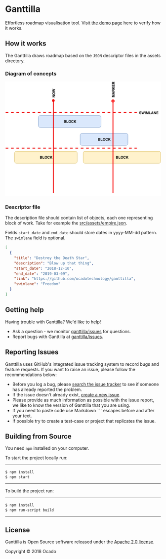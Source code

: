 # Ganttilla

Effortless roadmap visualisation tool. Visit [the demo page](https://youthful-leakey-912679.netlify.com) here to verify how it works.

## How it works

The Ganttilla draws roadmap based on the `JSON` descriptor files in the assets directory. 

### Diagram of concepts
   
![diagram_of concepts](diagram.png)

### Descriptor file

The description file should contain list of objects, each one representing block of work.
Take for example the [src/assets/empire.json](https://github.com/ocadotechnology/ganttilla/blob/master/src/assets/empire.json).

Fields `start_date` and `end_date` should store dates in yyyy-MM-dd pattern. The `swimlane` field is optional.

```json
[
  {
    "title": "Destroy the Death Star", 
    "description": "Blow up that thing", 
    "start_date": "2018-12-10",
    "end_date": "2019-03-09", 
    "link": "https://github.com/ocadotechnology/ganttilla", 
    "swimlane": "Freedom" 
  }
]
```
   
## Getting help

Having trouble with Ganttilla? We'd like to help!

* Ask a question - we monitor [ganttilla/issues](https://github.com/ocadotechnology/ganttilla/issues)
  for questions.
* Report bugs with Ganttilla at [ganttilla/issues](https://github.com/ocadotechnology/ganttilla/issues).


## Reporting Issues

Ganttilla uses GitHub's integrated issue tracking system to record bugs and feature
requests. If you want to raise an issue, please follow the recommendations below:

* Before you log a bug, please [search the issue tracker](https://github.com/ocadotechnology/ganttilla/issues)
  to see if someone has already reported the problem.
* If the issue doesn't already exist, [create a new issue](https://github.com/ocadotechnology/ganttilla/issues/new).
* Please provide as much information as possible with the issue report, we like to know
  the version of Ganttilla that you are using.
* If you need to paste code use Markdown **```** escapes
  before and after your text.
* If possible try to create a test-case or project that replicates the issue.


## Building from Source

You need `npm` installed on your computer. 

To start the project locally run:

----
	$ npm install
	$ npm start
----


To build the project run:

----
	$ npm install
	$ npm run-script build
----

## License

Ganttilla is Open Source software released under the
[Apache 2.0 license](http://www.apache.org/licenses/LICENSE-2.0.html).


Copyright © 2018 Ocado